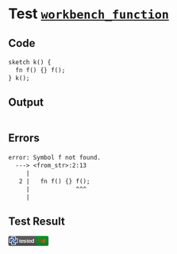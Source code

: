 # Test [`workbench_function`](/doc/tests/statement_usage.md#L462)

## Code

```µcad
sketch k() {
  fn f() {} f();
} k();

```

## Output

```,plain
```

## Errors

```,plain
error: Symbol f not found.
  ---> <from_str>:2:13
     |
   2 |   fn f() {} f();
     |             ^^^
     |
```

## Test Result

![FAILED AS EXPECTED](/doc/tests/.test/workbench_function.png)
